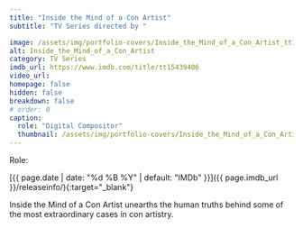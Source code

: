 ```yaml
---
title: "Inside the Mind of a Con Artist"
subtitle: "TV Series directed by "

image: /assets/img/portfolio-covers/Inside_the_Mind_of_a_Con_Artist_tt15439406.webp
alt: Inside_the_Mind_of_a_Con_Artist
category: TV Series
imdb_url: https://www.imdb.com/title/tt15439406
video_url: 
homepage: false
hidden: false
breakdown: false
# order: 0
caption:
  role: "Digital Compositor"
  thumbnail: /assets/img/portfolio-covers/Inside_the_Mind_of_a_Con_Artist_tt15439406.webp
---
```

Role: <span style="color:white">{{ page.caption.role | default: "N/A" }}</span>

[{{ page.date | date: "%d %B %Y" | default: "IMDb" }}]({{ page.imdb_url }}/releaseinfo/){:target="_blank"}

Inside the Mind of a Con Artist unearths the human truths behind some of the most extraordinary cases in con artistry.
